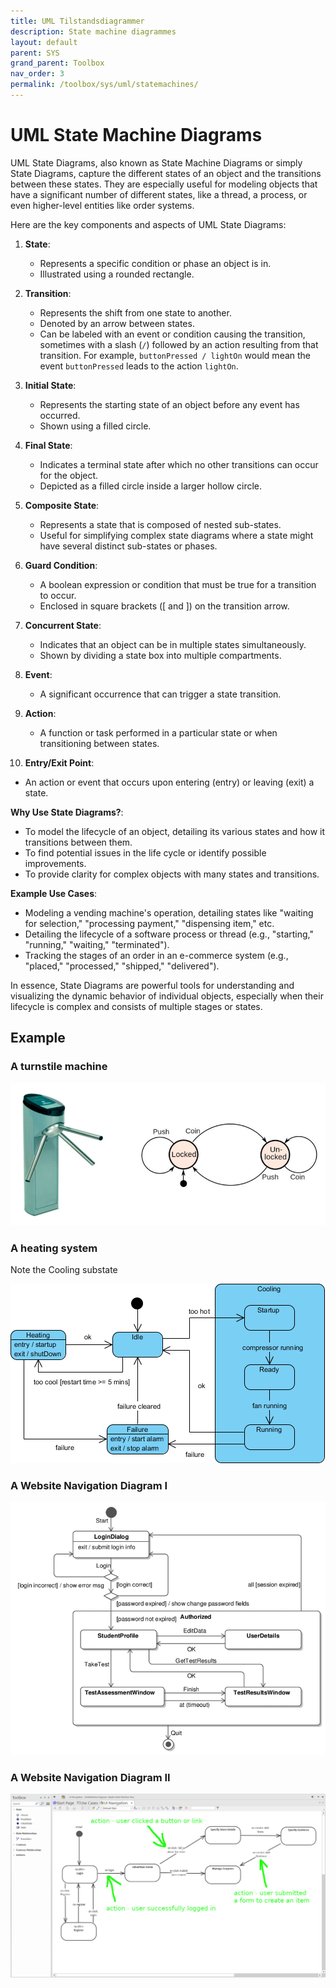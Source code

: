 ```yaml
---
title: UML Tilstandsdiagrammer
description: State machine diagrammes
layout: default
parent: SYS
grand_parent: Toolbox
nav_order: 3
permalink: /toolbox/sys/uml/statemachines/
---
```


# UML State Machine Diagrams

UML State Diagrams, also known as State Machine Diagrams or simply State Diagrams, capture the different states of an object and the transitions between these states. They are especially useful for modeling objects that have a significant number of different states, like a thread, a process, or even higher-level entities like order systems.

Here are the key components and aspects of UML State Diagrams:

1. **State**:
   - Represents a specific condition or phase an object is in.
   - Illustrated using a rounded rectangle.

2. **Transition**:
   - Represents the shift from one state to another.
   - Denoted by an arrow between states.
   - Can be labeled with an event or condition causing the transition, sometimes with a slash (`/`) followed by an action resulting from that transition. For example, `buttonPressed / lightOn` would mean the event `buttonPressed` leads to the action `lightOn`.

3. **Initial State**:
   - Represents the starting state of an object before any event has occurred.
   - Shown using a filled circle.

4. **Final State**:
   - Indicates a terminal state after which no other transitions can occur for the object.
   - Depicted as a filled circle inside a larger hollow circle.

5. **Composite State**:
   - Represents a state that is composed of nested sub-states.
   - Useful for simplifying complex state diagrams where a state might have several distinct sub-states or phases.

6. **Guard Condition**:
   - A boolean expression or condition that must be true for a transition to occur.
   - Enclosed in square brackets ([ and ]) on the transition arrow.

7. **Concurrent State**:
   - Indicates that an object can be in multiple states simultaneously.
   - Shown by dividing a state box into multiple compartments.

8. **Event**:
   - A significant occurrence that can trigger a state transition.

9. **Action**:
   - A function or task performed in a particular state or when transitioning between states.

10. **Entry/Exit Point**:

- An action or event that occurs upon entering (entry) or leaving (exit) a state.

**Why Use State Diagrams?**:

- To model the lifecycle of an object, detailing its various states and how it transitions between them.
- To find potential issues in the life cycle or identify possible improvements.
- To provide clarity for complex objects with many states and transitions.

**Example Use Cases**:

- Modeling a vending machine's operation, detailing states like "waiting for selection," "processing payment," "dispensing item," etc.
- Detailing the lifecycle of a software process or thread (e.g., "starting," "running," "waiting," "terminated").
- Tracking the stages of an order in an e-commerce system (e.g., "placed," "processed," "shipped," "delivered").

In essence, State Diagrams are powerful tools for understanding and visualizing the dynamic behavior of individual objects, especially when their lifecycle is complex and consists of multiple stages or states.

## Example

### A turnstile machine

![Statemachinediagram](./images/statemachinediagram.webp)

### A heating system

Note the Cooling substate

![Statemachinediagram](./images/statemachinediagram02.webp)

### A Website Navigation Diagram I

![Statemachinediagram](./images/statemachinediagram03.webp)

### A Website Navigation Diagram II

![Statemachinediagram](./images/statemachinediagram04.webp)
